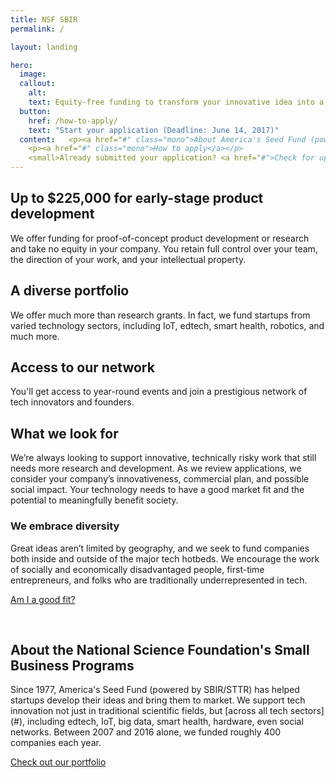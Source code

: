 ```yaml
---
title: NSF SBIR
permalink: /

layout: landing

hero:
  image:
  callout:
    alt:
    text: Equity-free funding to transform your innovative idea into a scalable product or service.
  button:
    href: /how-to-apply/
    text: "Start your application (Deadline: June 14, 2017)"
  content:   <p><a href="#" class="mono">About America's Seed Fund (powered by NSF)</a></p>
    <p><a href="#" class="mono">How to apply</a></p>
    <small>Already submitted your application? <a href="#">Check for updates on FastLane</a>.</small>
---
```



<section class="usa-section usa-content section-intro">
<div class="usa-grid">
<div class="usa-width-one-third" markdown="1">
<h2 class="small-header">Up to $225,000 for early-stage product development</h2>

</div>
<div class="usa-width-two-thirds" markdown="1">
We offer funding for proof-of-concept product development or research and take no equity in your company. You retain full control over your team, the direction of your work, and your intellectual property.
<h2 class="small-header">A diverse portfolio</h2>
We offer much more than research grants. In fact, we fund startups from varied technology sectors, including IoT, edtech, smart health, robotics, and much more.
<h2 class="small-header"> Access to our network</h2>
You'll get access to year-round events and join a prestigious network of tech innovators and founders.
</div>
</div></section>

<section class="usa-section usa-section-alt-bg usa-content section-goodfit">
  <div class="usa-grid">
    <div class="usa-width-one-third usa-content" markdown="1">
<h2 class="large-header">What we look for</h2>
</div>
<div class="usa-width-two-thirds usa-content" markdown="1">
We’re always looking to support innovative, technically risky work that still needs more research and development. As we review applications, we consider your company’s innovativeness, commercial plan, and possible social impact. Your technology needs to have a good market fit and the potential to meaningfully benefit society.

<h3 class="small-header">We embrace diversity</h3>

Great ideas aren’t limited by geography, and we seek to fund companies both inside and outside of the major tech hotbeds. We encourage the work of socially and economically disadvantaged people, first-time entrepreneurs, and folks who are traditionally underrepresented in tech.

[Am I a good fit?](#)
</div></div></section>


<section class="usa-section usa-content section-about">
<div class="usa-grid">
<div class="usa-width-one-third" markdown="1">
&nbsp;
</div>
<div class="usa-width-two-thirds" markdown="1">
<h2 class="large-header">About the National Science Foundation's Small Business Programs</h2>
Since 1977, America's Seed Fund (powered by SBIR/STTR) has helped startups develop their ideas and bring them to market. We support tech innovation not just in traditional scientific fields, but [across all tech sectors](#), including edtech, IoT, big data, smart health, hardware, even social networks. Between 2007 and 2016 alone, we funded roughly 400 companies each year.

<a href="#" class="usa-lead">Check out our portfolio</a>

</div>
</div>
</section>

